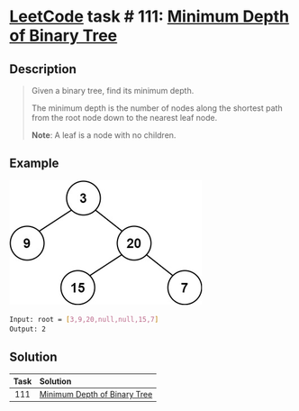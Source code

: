 # [LeetCode][leetcode] task # 111: [Minimum Depth of Binary Tree][task]

Description
-----------

> Given a binary tree, find its minimum depth.
> 
> The minimum depth is the number of nodes
> along the shortest path from the root node
> down to the nearest leaf node.
> 
> **Note**: A leaf is a node with no children.

 Example
-------

![tree.png](image/tree.png)

```sh
Input: root = [3,9,20,null,null,15,7]
Output: 2
```

Solution
--------

| Task | Solution                                 |
|:----:|:-----------------------------------------|
| 111  | [Minimum Depth of Binary Tree][solution] |


[leetcode]: <http://leetcode.com/>
[task]: <https://leetcode.com/problems/minimum-depth-of-binary-tree/>
[solution]: <https://github.com/wellaxis/witalis-jkit/blob/main/module/tasks/src/main/java/com/witalis/jkit/tasks/core/task/leetcode/h2/p111/option/Practice.java>
